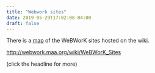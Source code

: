 ```yaml
---
title: "Webwork sites"
date: 2019-05-29T17:02:08-04:00
draft: false
---
```


There is a [map](http://webwork.maa.org/wiki/WeBWorK_Sites) of the WeBWorK sites hosted on the wiki.

http://webwork.maa.org/wiki/WeBWorK_Sites

(click the headline for more)
<!--more-->


